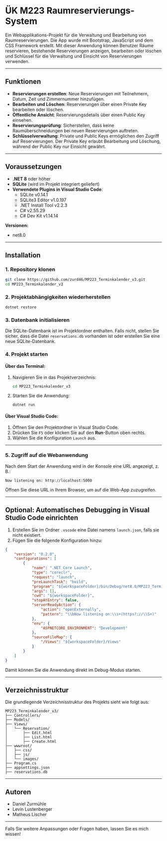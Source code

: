 # ÜK M223 Raumreservierungs-System

Ein Webapplikations-Projekt für die Verwaltung und Bearbeitung von Raumreservierungen. Die App wurde mit Bootstrap, JavaScript und dem CSS Framework erstellt. Mit dieser Anwendung können Benutzer Räume reservieren, bestehende Reservierungen anzeigen, bearbeiten oder löschen und Schlüssel für die Verwaltung und Einsicht von Reservierungen verwenden.

---

## Funktionen

- **Reservierungen erstellen**: Neue Reservierungen mit Teilnehmern, Datum, Zeit und Zimmernummer hinzufügen.
- **Bearbeiten und Löschen**: Reservierungen über einen Private Key bearbeiten oder löschen.
- **Öffentliche Ansicht**: Reservierungsdetails über einen Public Key einsehen.
- **Reservierungsprüfung**: Sicherstellen, dass keine Raumüberschneidungen bei neuen Reservierungen auftreten.
- **Schlüsselverwaltung**: Private und Public Keys ermöglichen den Zugriff auf Reservierungen. Der Private Key erlaubt Bearbeitung und Löschung, während der Public Key nur Einsicht gewährt.

---

## Voraussetzungen

- **.NET 8** oder höher
- **SQLite** (wird im Projekt integriert geliefert)
- **Verwendete Plugins in Visual Studio Code**:
  - SQLite v0.14.1
  - SQLite3 Editor v1.0.197
  - .NET Install Tool v2.2.3
  - C# v2.55.29
  - C# Dev Kit v1.14.14

**Versionen:**
- net8.0

---

## Installation

### 1. Repository klonen

```bash
git clone https://github.com/zurd46/MP223_Terminkalender_v3.git
cd MP223_Terminkalender_v3
```

### 2. Projektabhängigkeiten wiederherstellen

```bash
dotnet restore
```

### 3. Datenbank initialisieren

Die SQLite-Datenbank ist im Projektordner enthalten. Falls nicht, stellen Sie sicher, dass die Datei `reservations.db` vorhanden ist oder erstellen Sie eine neue SQLite-Datenbank. 


### 4. Projekt starten

#### Über das Terminal:

1. Navigieren Sie in das Projektverzeichnis:
   ```bash
   cd MP223_Terminkalender_v3
   ```
2. Starten Sie die Anwendung:
   ```bash
   dotnet run
   ```

#### Über Visual Studio Code:

1. Öffnen Sie den Projektordner in Visual Studio Code.
2. Drücken Sie `F5` oder klicken Sie auf den **Run**-Button oben rechts.
3. Wählen Sie die Konfiguration `Launch` aus.

---

### 5. Zugriff auf die Webanwendung

Nach dem Start der Anwendung wird in der Konsole eine URL angezeigt, z. B.:

```plaintext
Now listening on: http://localhost:5000
```

Öffnen Sie diese URL in Ihrem Browser, um auf die Web-App zuzugreifen.

---

## Optional: Automatisches Debugging in Visual Studio Code einrichten

1. Erstellen Sie im Ordner `.vscode` eine Datei namens `launch.json`, falls sie nicht existiert.
2. Fügen Sie die folgende Konfiguration hinzu:

```json
{
    "version": "0.2.0",
    "configurations": [
        {
            "name": ".NET Core Launch",
            "type": "coreclr",
            "request": "launch",
            "preLaunchTask": "build",
            "program": "${workspaceFolder}/bin/Debug/net8.0/MP223_Terminkalender_v3.dll",
            "args": [],
            "cwd": "${workspaceFolder}",
            "stopAtEntry": false,
            "serverReadyAction": {
                "action": "openExternally",
                "pattern": "\\bNow listening on:\\s+(https?://\\S+)"
            },
            "env": {
                "ASPNETCORE_ENVIRONMENT": "Development"
            },
            "sourceFileMap": {
                "/Views": "${workspaceFolder}/Views"
            }
        }
    ]
}
```

Damit können Sie die Anwendung direkt im Debug-Modus starten.

---

## Verzeichnisstruktur

Die grundlegende Verzeichnisstruktur des Projekts sieht wie folgt aus:

```
MP223_Terminkalender_v3/
├── Controllers/
├── Models/
├── Views/
│   └── Reservation/
│       ├── Edit.html
│       ├── List.html
│       ├── Create.html
├── wwwroot/
│   ├── css/
│   ├── js/
│   └── images/
├── Program.cs
├── appsettings.json
├── reservations.db
```

---

## Autoren

- Daniel Zurmühle
- Levin Lustenberger
- Matheus Lischer

---

Falls Sie weitere Anpassungen oder Fragen haben, lassen Sie es mich wissen!
